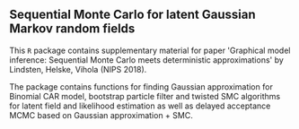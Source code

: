 ## Sequential Monte Carlo for latent Gaussian Markov random fields

This `R` package contains supplementary material for paper 'Graphical model inference: Sequential Monte Carlo meets deterministic approximations' by Lindsten, Helske, Vihola (NIPS 2018).

The package contains functions for finding Gaussian approximation for Binomial CAR model, bootstrap particle filter and twisted SMC algorithms for latent field and likelihood estimation as well as delayed acceptance MCMC based on Gaussian approximation + SMC.

